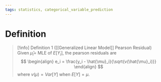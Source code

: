 ```yaml
---
tags: statistics, categorical_variable_prediction
---
```


# Definition

> [!info] Definition 1 ([[Generalized Linear Model]] Pearson Residual)
> Given $\hat{\mu}_i =$ MLE of $E[Y_i]$, the pearson residuals are
> $$
> \begin{align}
> e_i = \frac{y_i - \hat{\mu}_i}{\sqrt{v(\hat{\mu}_i)}}
> \end{align}
> $$
> where $v(\mu) = Var[Y]$ when $E[Y] = \mu$.